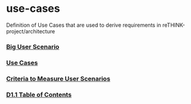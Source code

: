 # use-cases
Definition of Use Cases that are used to derive requirements in reTHINK-project/architecture

### [Big User Scenario](https://github.com/reTHINK-project/use-cases/wiki/Big-User-Scenario)
### [Use Cases](https://github.com/reTHINK-project/use-cases/wiki/use-cases)
### [Criteria to Measure User Scenarios](https://github.com/reTHINK-project/use-cases/wiki/Scenario---Use-Cases-Selection-Criteria)
### [D1.1 Table of Contents](/docs/D1.1/toc.md)
